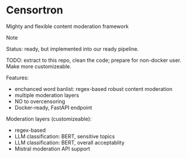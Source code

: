 # Censortron
Mighty and flexible content moderation framework

> [!NOTE]
> Status: ready, but implemented into our ready pipeline.
>
> TODO: extract to this repo, clean the code; prepare for non-docker user. Make more customizeable.

Features:
- enchanced word banlist: regex-based robust content moderation
- multiple moderation layers
- NO to overcensoring
- Docker-ready, FastAPI endpoint

Moderation layers (customizeable):
- regex-based
- LLM classification: BERT, sensitive topics
- LLM classification: BERT, overall acceptablity
- Mistral moderation API support
